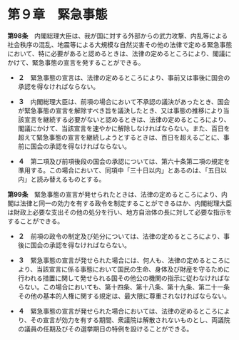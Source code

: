 第９章　緊急事態
================


__第98条__　内閣総理大臣は、我が国に対する外部からの武力攻撃、内乱等による社会秩序の混乱、地震等による大規模な自然災害その他の法律で定める緊急事態において、特に必要があると認めるときは、法律の定めるところにより、閣議にかけて、緊急事態の宣言を発することができる。

* __２__　緊急事態の宣言は、法律の定めるところにより、事前又は事後に国会の承認を得なければならない。

* __３__　内閣総理大臣は、前項の場合において不承認の議決があったとき、国会が緊急事態の宣言を解除すべき旨を議決したとき、又は事態の推移により当該宣言を継続する必要がないと認めるときは、法律の定めるところにより、閣議にかけて、当該宣言を速やかに解除しなければならない。また、百日を超えて緊急事態の宣言を継続しようとするときは、百日を超えるごとに、事前に国会の承認を得なければならない。

* __４__　第二項及び前項後段の国会の承認については、第六十条第二項の規定を準用する。この場合において、同項中「三十日以内」とあるのは、「五日以内」と読み替えるものとする。


__第99条__　緊急事態の宣言が発せられたときは、法律の定めるところにより、内閣は法律と同一の効力を有する政令を制定することができるほか、内閣総理大臣は財政上必要な支出その他の処分を行い、地方自治体の長に対して必要な指示をすることができる。

* __２__　前項の政令の制定及び処分については、法律の定めるところにより、事後に国会の承認を得なければならない。

* __３__　緊急事態の宣言が発せられた場合には、何人も、法律の定めるところにより、当該宣言に係る事態において国民の生命、身体及び財産を守るために行われる措置に関して発せられる国その他公の機関の指示に従わなければならない。この場合においても、第十四条、第十八条、第十九条、第二十一条その他の基本的人権に関する規定は、最大限に尊重されなければならない。

* __４__　緊急事態の宣言が発せられた場合においては、法律の定めるところにより、その宣言が効力を有する期間、衆議院は解散されないものとし、両議院の議員の任期及びその選挙期日の特例を設けることができる。
